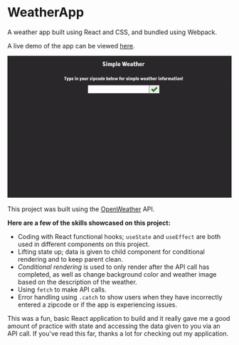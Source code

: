 # WeatherApp
A weather app built using React and CSS, and bundled using Webpack.

A live demo of the app can be viewed [here](https://bryantmeskill.github.io/WeatherApp/).

![GIF of Main Page](https://github.com/BryantMeskill/WeatherApp/blob/main/src/img/weather.gif)

This project was built using the [OpenWeather](https://openweathermap.org/) API.

**Here are a few of the skills showcased on this project:**
* Coding with React functional hooks; ``useState`` and ``useEffect`` are both used in different components on this project. 
* Lifting state up; data is given to child component for conditional rendering and to keep parent clean.
* *Conditional rendering* is used to only render after the API call has completed, as well as change background color and weather image based on the description of the weather. 
* Using ``fetch`` to make API calls.
* Error handling using ``.catch`` to show users when they have incorrectly entered a zipcode or if the app is experiencing issues.

This was a fun, basic React application to build and it really gave me a good amount of practice with state and accessing the data given to you via an API call. If you've read this far, thanks a lot for checking out my application.

